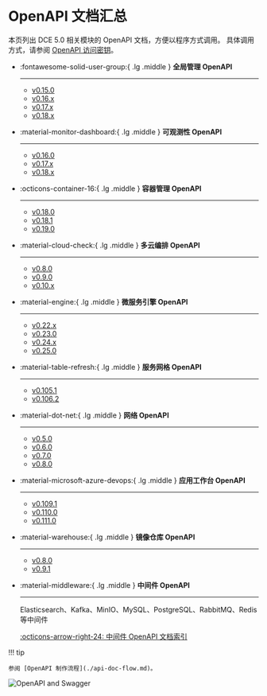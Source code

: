 # OpenAPI 文档汇总

本页列出 DCE 5.0 相关模块的 OpenAPI 文档，方便以程序方式调用。
具体调用方式，请参阅 [OpenAPI 访问密钥](https://docs.daocloud.io/ghippo/user-guide/personal-center/accesstoken/)。

<div class="grid cards" markdown>

-   :fontawesome-solid-user-group:{ .lg .middle } __全局管理 OpenAPI__

    ---

    - [v0.15.0](./ghippo/v0.15.0.md)
    - [v0.16.x](./ghippo/v0.16.0.md)
    - [v0.17.x](./ghippo/v0.17.0.md)
    - [v0.18.x](./ghippo/v0.18.0.md)

-   :material-monitor-dashboard:{ .lg .middle } __可观测性 OpenAPI__

    ---

    - [v0.16.0](./insight/v0.16.0.md)
    - [v0.17.x](./insight/v0.17.0.md)
    - [v0.18.x](./insight/v0.18.0.md)

-   :octicons-container-16:{ .lg .middle } __容器管理 OpenAPI__

    ---

    - [v0.18.0](./kpanda/v0.18.0.md)
    - [v0.18.1](./kpanda/v0.18.1.md)
    - [v0.19.0](./kpanda/v0.19.0.md)

-   :material-cloud-check:{ .lg .middle } __多云编排 OpenAPI__

    ---

    - [v0.8.0](./kairship/v0.8.0.md)
    - [v0.9.0](./kairship/v0.9.0.md)
    - [v0.10.x](./kairship/v0.10.0.md)

-   :material-engine:{ .lg .middle } __微服务引擎 OpenAPI__

    ---

    - [v0.22.x](./skoala/v0.22.1.md)
    - [v0.23.0](./skoala/v0.23.0.md)
    - [v0.24.x](./skoala/v0.24.0.md)
    - [v0.25.0](./skoala/v0.25.0.md)

-   :material-table-refresh:{ .lg .middle } __服务网格 OpenAPI__

    ---

    - [v0.105.1](./mspider/v0.105.1.md)
    - [v0.106.2](./mspider/v0.106.2.md)

-   :material-dot-net:{ .lg .middle } __网络 OpenAPI__

    ---

    - [v0.5.0](./spidernet/v0.5.0.md)
    - [v0.6.0](./spidernet/v0.6.0.md)
    - [v0.7.0](./spidernet/v0.7.0.md)
    - [v0.8.0](./spidernet/v0.8.0.md)

-   :material-microsoft-azure-devops:{ .lg .middle } __应用工作台 OpenAPI__

    ---

    - [v0.109.1](./amamba/v0.109.1.md)
    - [v0.110.0](./amamba/v0.110.0.md)
    - [v0.111.0](./amamba/v0.111.0.md)

-   :material-warehouse:{ .lg .middle } __镜像仓库 OpenAPI__

    ---

    - [v0.8.0](./kangaroo/v0.8.0.md)
    - [v0.9.1](./kangaroo/v0.9.1.md)

-   :material-middleware:{ .lg .middle } __中间件 OpenAPI__

    ---

    Elasticsearch、Kafka、MinIO、MySQL、PostgreSQL、RabbitMQ、Redis 等中间件

    [:octicons-arrow-right-24: 中间件 OpenAPI 文档索引](./midware.md)

</div>

!!! tip

    参阅 [OpenAPI 制作流程](./api-doc-flow.md)。

![OpenAPI and Swagger](https://docs.daocloud.io/daocloud-docs-images/docs/openapi/images/index.png)
